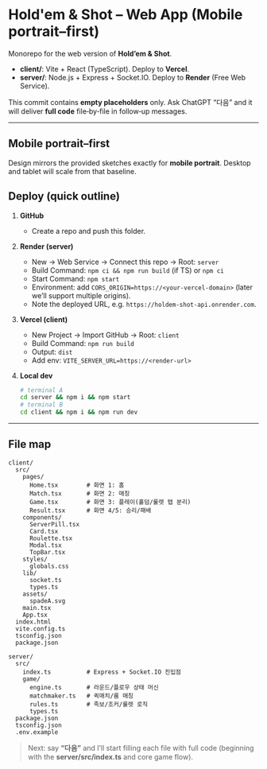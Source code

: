 # Hold'em & Shot – Web App (Mobile portrait–first)

Monorepo for the web version of **Hold’em & Shot**.

- **client/**: Vite + React (TypeScript). Deploy to **Vercel**.
- **server/**: Node.js + Express + Socket.IO. Deploy to **Render** (Free Web Service).

This commit contains **empty placeholders** only. Ask ChatGPT “다음” and it will deliver **full code** file‑by‑file in follow‑up messages.

---

## Mobile portrait–first
Design mirrors the provided sketches exactly for **mobile portrait**. Desktop and tablet will scale from that baseline.

## Deploy (quick outline)
1) **GitHub**
   - Create a repo and push this folder.

2) **Render (server)**
   - New → Web Service → Connect this repo → Root: `server`
   - Build Command: `npm ci && npm run build` (if TS) or `npm ci`
   - Start Command: `npm start`
   - Environment: add `CORS_ORIGIN=https://<your-vercel-domain>` (later we’ll support multiple origins).
   - Note the deployed URL, e.g. `https://holdem-shot-api.onrender.com`.

3) **Vercel (client)**
   - New Project → Import GitHub → Root: `client`
   - Build Command: `npm run build`
   - Output: `dist`
   - Add env: `VITE_SERVER_URL=https://<render-url>`

4) **Local dev**
   ```bash
   # terminal A
   cd server && npm i && npm start
   # terminal B
   cd client && npm i && npm run dev
   ```

---

## File map
```
client/
  src/
    pages/
      Home.tsx        # 화면 1: 홈
      Match.tsx       # 화면 2: 매칭
      Game.tsx        # 화면 3: 플레이(홀덤/룰렛 탭 분리)
      Result.tsx      # 화면 4/5: 승리/패배
    components/
      ServerPill.tsx
      Card.tsx
      Roulette.tsx
      Modal.tsx
      TopBar.tsx
    styles/
      globals.css
    lib/
      socket.ts
      types.ts
    assets/
      spadeA.svg
    main.tsx
    App.tsx
  index.html
  vite.config.ts
  tsconfig.json
  package.json

server/
  src/
    index.ts          # Express + Socket.IO 진입점
    game/
      engine.ts       # 라운드/플로우 상태 머신
      matchmaker.ts   # 퀵매치/룸 매칭
      rules.ts        # 족보/조커/룰렛 로직
      types.ts
  package.json
  tsconfig.json
  .env.example
```

> Next: say **“다음”** and I’ll start filling each file with full code (beginning with the **server/src/index.ts** and core game flow).
